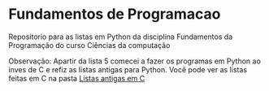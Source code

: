 # Fundamentos de Programacao
 Repositorio para as listas em Python da disciplina Fundamentos da Programação do curso Ciências da computação

Observação:
Apartir da lista 5 comecei a fazer os programas em Python ao inves de C e refiz as listas antigas para Python.
Você pode ver as listas feitas em C na pasta [Listas antigas em C](https://github.com/renercrisostomo/Fundamentos-de-Programacao/tree/main/Listas%20antigas%20em%20C)

